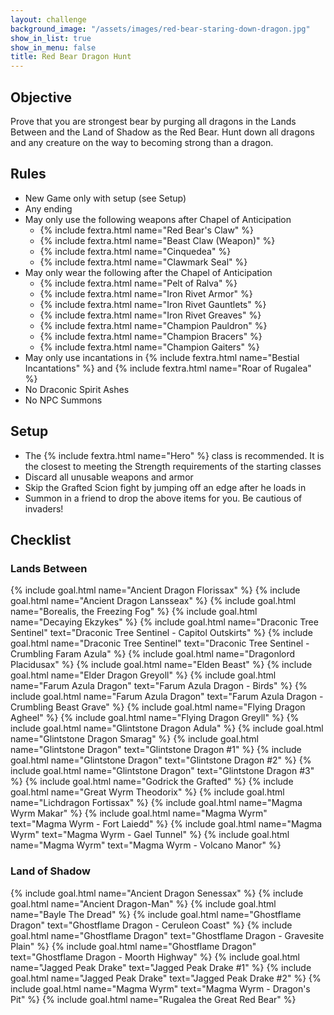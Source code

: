 ```yaml
---
layout: challenge
background_image: "/assets/images/red-bear-staring-down-dragon.jpg"
show_in_list: true
show_in_menu: false
title: Red Bear Dragon Hunt
---
```


## Objective

Prove that you are strongest bear by purging all dragons in the Lands Between and the Land of Shadow as the Red Bear. Hunt down all dragons and any creature on the way to becoming strong than a dragon.

## Rules

- New Game only with setup (see Setup)
- Any ending
- May only use the following weapons after Chapel of Anticipation
    - {% include fextra.html name="Red Bear's Claw" %}
    - {% include fextra.html name="Beast Claw (Weapon)" %}
    - {% include fextra.html name="Cinquedea" %}
    - {% include fextra.html name="Clawmark Seal" %}
- May only wear the following after the Chapel of Anticipation
    - {% include fextra.html name="Pelt of Ralva" %}
    - {% include fextra.html name="Iron Rivet Armor" %}
    - {% include fextra.html name="Iron Rivet Gauntlets" %}
    - {% include fextra.html name="Iron Rivet Greaves" %}
    - {% include fextra.html name="Champion Pauldron" %}
    - {% include fextra.html name="Champion Bracers" %}
    - {% include fextra.html name="Champion Gaiters" %}
- May only use incantations in {% include fextra.html name="Bestial Incantations" %} and {% include fextra.html name="Roar of Rugalea" %}
- No Draconic Spirit Ashes
- No NPC Summons

## Setup

- The {% include fextra.html name="Hero" %} class is recommended. It is the closest to meeting the Strength requirements of the starting classes
- Discard all unusable weapons and armor
- Skip the Grafted Scion fight by jumping off an edge after he loads in
- Summon in a friend to drop the above items for you. Be cautious of invaders!

## Checklist

### Lands Between

{% include goal.html name="Ancient Dragon Florissax" %}
{% include goal.html name="Ancient Dragon Lansseax" %}
{% include goal.html name="Borealis, the Freezing Fog" %}
{% include goal.html name="Decaying Ekzykes" %}
{% include goal.html name="Draconic Tree Sentinel" text="Draconic Tree Sentinel - Capitol Outskirts" %}
{% include goal.html name="Draconic Tree Sentinel" text="Draconic Tree Sentinel - Crumbling Faram Azula" %}
{% include goal.html name="Dragonlord Placidusax" %}
{% include goal.html name="Elden Beast" %}
{% include goal.html name="Elder Dragon Greyoll" %}
{% include goal.html name="Farum Azula Dragon" text="Farum Azula Dragon - Birds" %}
{% include goal.html name="Farum Azula Dragon" text="Farum Azula Dragon - Crumbling Beast Grave" %}
{% include goal.html name="Flying Dragon Agheel" %}
{% include goal.html name="Flying Dragon Greyll" %}
{% include goal.html name="Glintstone Dragon Adula" %}
{% include goal.html name="Glintstone Dragon Smarag" %}
{% include goal.html name="Glintstone Dragon" text="Glintstone Dragon #1" %}
{% include goal.html name="Glintstone Dragon" text="Glintstone Dragon #2" %}
{% include goal.html name="Glintstone Dragon" text="Glintstone Dragon #3" %}
{% include goal.html name="Godrick the Grafted" %}
{% include goal.html name="Great Wyrm Theodorix" %}
{% include goal.html name="Lichdragon Fortissax" %}
{% include goal.html name="Magma Wyrm Makar" %}
{% include goal.html name="Magma Wyrm" text="Magma Wyrm - Fort Laiedd" %}
{% include goal.html name="Magma Wyrm" text="Magma Wyrm - Gael Tunnel" %}
{% include goal.html name="Magma Wyrm" text="Magma Wyrm - Volcano Manor" %}

### Land of Shadow

{% include goal.html name="Ancient Dragon Senessax" %}
{% include goal.html name="Ancient Dragon-Man" %}
{% include goal.html name="Bayle The Dread" %}
{% include goal.html name="Ghostflame Dragon" text="Ghostflame Dragon - Ceruleon Coast" %}
{% include goal.html name="Ghostflame Dragon" text="Ghostflame Dragon - Gravesite Plain" %}
{% include goal.html name="Ghostflame Dragon" text="Ghostflame Dragon - Moorth Highway" %}
{% include goal.html name="Jagged Peak Drake" text="Jagged Peak Drake #1" %}
{% include goal.html name="Jagged Peak Drake" text="Jagged Peak Drake #2" %}
{% include goal.html name="Magma Wyrm" text="Magma Wyrm - Dragon's Pit" %}
{% include goal.html name="Rugalea the Great Red Bear" %}

